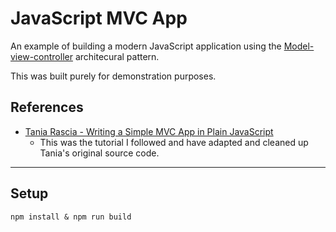 # JavaScript MVC App

An example of building a modern JavaScript application using the [Model-view-controller](https://en.wikipedia.org/wiki/Model%E2%80%93view%E2%80%93controller?oldformat=true) architecural pattern.

This was built purely for demonstration purposes.

## References

- [Tania Rascia - Writing a Simple MVC App in Plain JavaScript](https://www.taniarascia.com/javascript-mvc-todo-app/)
  - This was the tutorial I followed and have adapted and cleaned up Tania's original source code.

---

## Setup

`npm install & npm run build`
